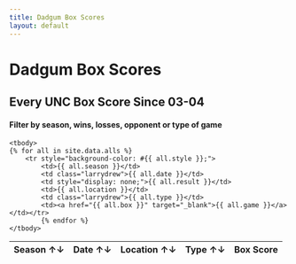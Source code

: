 ```yaml
---
title: Dadgum Box Scores
layout: default
---
```


# Dadgum Box Scores 

## Every UNC Box Score Since 03-04

#### Filter by season, wins, losses, opponent or type of game


<table id="example" class="display center" cellspacing="0" width="100%">
	<thead>
         <tr> 
           <th>Season ↑↓</th>
           <th class="larrydrew">Date ↑↓</th>
           <th style="display: none;">Result ↑↓</th>
           <th>Location ↑↓</th>
           <th class="larrydrew">Type ↑↓</th>
           <th data-sortable="false">Box Score</th>
         </tr>
     </thead>

    <tbody>
	{% for all in site.data.alls %}
		<tr style="background-color: #{{ all.style }};">
  			<td>{{ all.season }}</td> 
  			<td class="larrydrew">{{ all.date }}</td> 
  			<td style="display: none;">{{ all.result }}</td>
  			<td>{{ all.location }}</td>
  			<td class="larrydrew">{{ all.type }}</td>
  			<td><a href="{{ all.box }}" target="_blank">{{ all.game }}</a></td></tr>
  			{% endfor %}
    </tbody>
</table>


